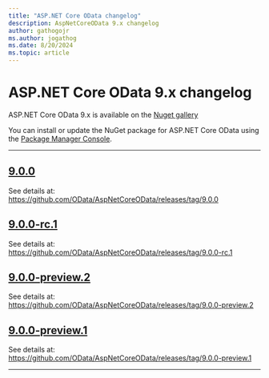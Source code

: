 ```yaml
---
title: "ASP.NET Core OData changelog"
description: AspNetCoreOData 9.x changelog
author: gathogojr
ms.author: jogathog
ms.date: 8/20/2024
ms.topic: article
---
```


# ASP.NET Core OData 9.x changelog

ASP.NET Core OData 9.x is available on the [Nuget gallery](https://www.nuget.org/packages/Microsoft.AspNetCore.OData)

You can install or update the NuGet package for ASP.NET Core OData using the [Package Manager Console](https://docs.nuget.org/docs/start-here/using-the-package-manager-console).

---

## [9.0.0](https://www.nuget.org/packages/Microsoft.AspNetCore.OData/9.0.0)

See details at: https://github.com/OData/AspNetCoreOData/releases/tag/9.0.0

## [9.0.0-rc.1](https://github.com/OData/AspNetCoreOData/releases/tag/9.0.0-rc.1)

See details at: https://github.com/OData/AspNetCoreOData/releases/tag/9.0.0-rc.1

## [9.0.0-preview.2](https://github.com/OData/AspNetCoreOData/releases/tag/9.0.0-preview.2)

See details at: https://github.com/OData/AspNetCoreOData/releases/tag/9.0.0-preview.2

## [9.0.0-preview.1](https://github.com/OData/AspNetCoreOData/releases/tag/9.0.0-preview.1)

See details at: https://github.com/OData/AspNetCoreOData/releases/tag/9.0.0-preview.1

 ---
